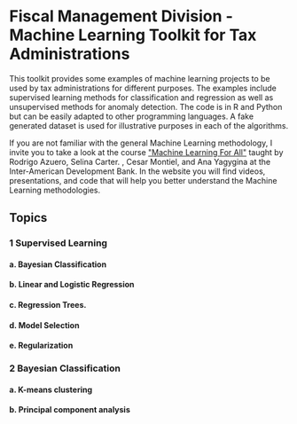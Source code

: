 # Fiscal Management Division - Machine Learning Toolkit for Tax Administrations

This toolkit provides some examples of machine learning projects to be used by tax administrations for different purposes. The examples include supervised learning methods for classification and regression as well as unsupervised methods for anomaly detection. The code is in R and Python but can be easily adapted to other programming languages. A fake generated dataset is used for illustrative purposes in each of the algorithms.

If you are not familiar with the general Machine Learning methodology, I invite you to take a look at the course  ["Machine Learning For All"](https://idbg.sharepoint.com/sites/EVP/MLPA/Pages/Learning.aspx) taught by Rodrigo Azuero, Selina Carter. , Cesar Montiel, and Ana Yagygina at the Inter-American Development Bank. In the website you will find videos, presentations, and code that will help you better understand the Machine Learning methodologies. 

## Topics

### 1 Supervised Learning

#### a. Bayesian Classification
#### b. Linear and Logistic Regression
#### c. Regression Trees. 
#### d. Model Selection
#### e. Regularization
 


### 2 Bayesian Classification

#### a. K-means clustering
#### b. Principal component analysis
